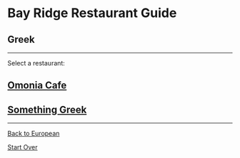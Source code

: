 # Bay Ridge Restaurant Guide
## Greek
---
Select a restaurant:
## [Omonia Cafe](https://omoniacafe.com/)
## [Something Greek](https://www.somethinggreek.com/)
---
[Back to European](european.md)

[Start Over](../home.md)